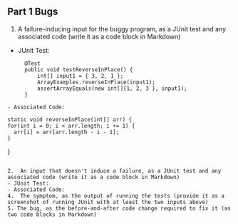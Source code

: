 ## Part 1 Bugs
1. A failure-inducing input for the buggy program, as a JUnit test and any associated code (write it as a code block in Markdown)
- JUnit Test:
  ```
	@Test 
	public void testReverseInPlace() {
    	int[] input1 = { 3, 2, 1 };
    	ArrayExamples.reverseInPlace(input1);
    	assertArrayEquals(new int[]{1, 2, 3 }, input1);
	}
 ```
- Associated Code:
  ```
    static void reverseInPlace(int[] arr) {
    for(int i = 0; i < arr.length; i += 1) {
      arr[i] = arr[arr.length - i - 1];
    }
  }
  ```

2.  An input that doesn't induce a failure, as a JUnit test and any associated code (write it as a code block in Markdown)
- JUnit Test:
- Associated Code:
4.  The symptom, as the output of running the tests (provide it as a screenshot of running JUnit with at least the two inputs above)
5. The bug, as the before-and-after code change required to fix it (as two code blocks in Markdown)
